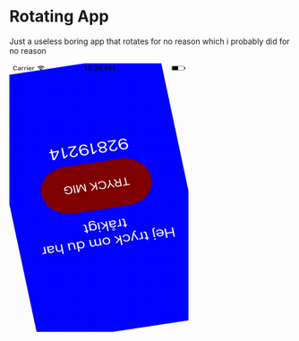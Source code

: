 # Rotating App

Just a useless boring app that rotates for no reason which i probably did for no reason


![alt text](https://github.com/BaselNsralla/boring-rotating-app/blob/master/ul.gif)
